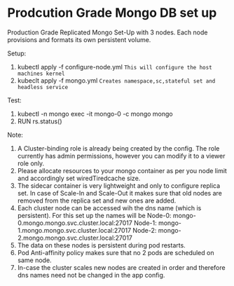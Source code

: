 # Prodcution Grade Mongo DB set up

Production Grade Replicated Mongo Set-Up with 3 nodes. Each node provisions and formats its own persistent volume. 

Setup:

1. kubectl apply -f configure-node.yml   `This will configure the host machines kernel`
2. kubeclt apply -f mongo.yml `Creates namespace,sc,stateful set and headless service`

Test:

1. kubectl -n mongo exec -it mongo-0 -c mongo mongo
2. RUN rs.status()

Note:

1. A Cluster-binding role is already being created by the config. The role currently has admin permissions, however you can modify it to a viewer role only.
2. Please allocate resources to your mongo container as per you node limit and accordingly set wiredTiredcache size.
3. The sidecar container is very lightweight and only to configure replica set. In case of Scale-In and Scale-Out it makes sure that old nodes are removed from the replica set and new ones are added. 
4. Each cluster node can be accessed wih the dns name (which is persistent). For this set up the names will be 
	Node-0: mongo-0.mongo.mongo.svc.cluster.local:27017
	Node-1: mongo-1.mongo.mongo.svc.cluster.local:27017
	Node-2: mongo-2.mongo.mongo.svc.cluster.local:27017
5. The data on these nodes is persistent during pod restarts.
6. Pod Anti-affinity policy makes sure that no 2 pods are scheduled on same node. 
7. In-case the cluster scales new nodes are created in order and therefore dns names need not be changed in the app config.  



